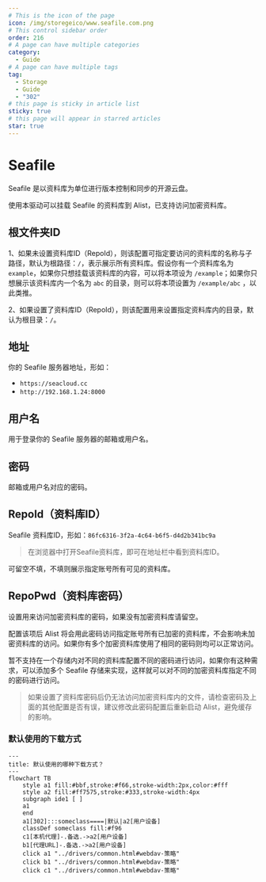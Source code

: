 ```yaml
---
# This is the icon of the page
icon: /img/storegeico/www.seafile.com.png
# This control sidebar order
order: 216
# A page can have multiple categories
category:
  - Guide
# A page can have multiple tags
tag:
  - Storage
  - Guide
  - "302"
# this page is sticky in article list
sticky: true
# this page will appear in starred articles
star: true
---
```

# Seafile

Seafile 是以资料库为单位进行版本控制和同步的开源云盘。

使用本驱动可以挂载 Seafile 的资料库到 Alist，已支持访问加密资料库。

## **根文件夹ID**

1、如果未设置资料库ID（RepoId），则该配置可指定要访问的资料库的名称与子路径，默认为根路径：`/`，表示展示所有资料库。假设你有一个资料库名为 `example`，如果你只想挂载该资料库的内容，可以将本项设为 `/example`；如果你只想展示该资料库内一个名为 `abc` 的目录，则可以将本项设置为 `/example/abc` ，以此类推。

2、如果设置了资料库ID（RepoId），则该配置用来设置指定资料库内的目录，默认为根目录：`/`。

## **地址**

你的 Seafile 服务器地址，形如：
- `https://seacloud.cc`
- `http://192.168.1.24:8000`

## **用户名**

用于登录你的 Seafile 服务器的邮箱或用户名。

## **密码**

邮箱或用户名对应的密码。

## **RepoId（资料库ID）**

Seafile 资料库ID，形如：`86fc6316-3f2a-4c64-b6f5-d4d2b341bc9a`

> 在浏览器中打开Seafile资料库，即可在地址栏中看到资料库ID。

可留空不填，不填则展示指定账号所有可见的资料库。

## **RepoPwd（资料库密码）**

设置用来访问加密资料库的密码，如果没有加密资料库请留空。

配置该项后 Alist 将会用此密码访问指定账号所有已加密的资料库，不会影响未加密资料库的访问。如果你有多个加密资料库使用了相同的密码则均可以正常访问。

暂不支持在一个存储内对不同的资料库配置不同的密码进行访问，如果你有这种需求，可以添加多个 Seafile 存储来实现，这样就可以对不同的加密资料库指定不同的密码进行访问。

> 如果设置了资料库密码后仍无法访问加密资料库内的文件，请检查密码及上面的其他配置是否有误，建议修改此密码配置后重新启动 Alist，避免缓存的影响。

### **默认使用的下载方式**

```mermaid
---
title: 默认使用的哪种下载方式？
---
flowchart TB
    style a1 fill:#bbf,stroke:#f66,stroke-width:2px,color:#fff
    style a2 fill:#ff7575,stroke:#333,stroke-width:4px
    subgraph ide1 [ ]
    a1
    end
    a1[302]:::someclass====|默认|a2[用户设备]
    classDef someclass fill:#f96
    c1[本机代理]-.备选.->a2[用户设备]
    b1[代理URL]-.备选.->a2[用户设备]
    click a1 "../drivers/common.html#webdav-策略"
    click b1 "../drivers/common.html#webdav-策略"
    click c1 "../drivers/common.html#webdav-策略"
```
